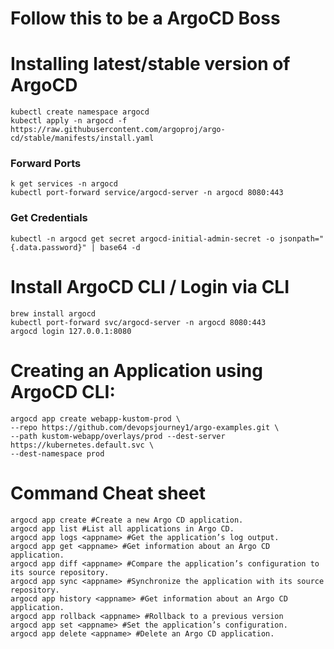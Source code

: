 

# Follow this to be a ArgoCD Boss



# Installing latest/stable version of ArgoCD
```
kubectl create namespace argocd
kubectl apply -n argocd -f https://raw.githubusercontent.com/argoproj/argo-cd/stable/manifests/install.yaml
```

### Forward Ports
```
k get services -n argocd
kubectl port-forward service/argocd-server -n argocd 8080:443
```

### Get Credentials
```
kubectl -n argocd get secret argocd-initial-admin-secret -o jsonpath="{.data.password}" | base64 -d
```

# Install ArgoCD CLI / Login via CLI
```
brew install argocd
kubectl port-forward svc/argocd-server -n argocd 8080:443
argocd login 127.0.0.1:8080
```

# Creating an Application using ArgoCD CLI:
```
argocd app create webapp-kustom-prod \
--repo https://github.com/devopsjourney1/argo-examples.git \
--path kustom-webapp/overlays/prod --dest-server https://kubernetes.default.svc \
--dest-namespace prod
```

# Command Cheat sheet
```
argocd app create #Create a new Argo CD application.
argocd app list #List all applications in Argo CD.
argocd app logs <appname> #Get the application’s log output.
argocd app get <appname> #Get information about an Argo CD application.
argocd app diff <appname> #Compare the application’s configuration to its source repository.
argocd app sync <appname> #Synchronize the application with its source repository.
argocd app history <appname> #Get information about an Argo CD application.
argocd app rollback <appname> #Rollback to a previous version
argocd app set <appname> #Set the application’s configuration.
argocd app delete <appname> #Delete an Argo CD application.
```





